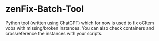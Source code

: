 # zenFix-Batch-Tool
Python tool (written using ChatGPT) which for now is used to fix oCItem vobs with missing/broken instances. You can also check containers and crossreference the instances with your scripts.
